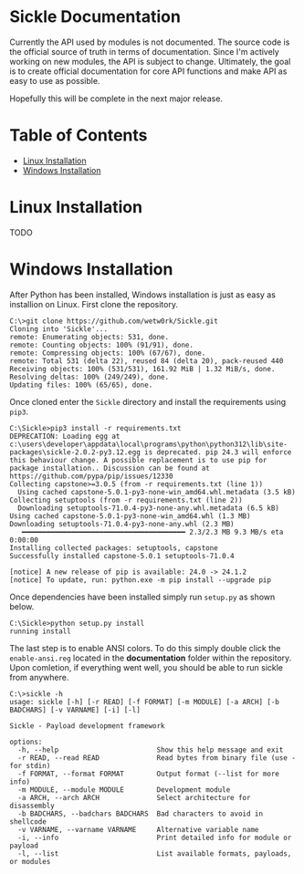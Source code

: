 # Sickle Documentation

Currently the API used by modules is not documented. The source code is the official source of truth in terms of documentation. Since I'm actively working on new modules, the API is subject to change. Ultimately, the goal is to create official documentation for core API functions and make API as easy to use as possible.

Hopefully this will be complete in the next major release.

# Table of Contents

- [Linux Installation](#linux-installation)
- [Windows Installation](#windows-installation)

# Linux Installation

TODO

# Windows Installation

After Python has been installed, Windows installation is just as easy as installion on Linux. First clone the repository.

```
C:\>git clone https://github.com/wetw0rk/Sickle.git
Cloning into 'Sickle'...
remote: Enumerating objects: 531, done.
remote: Counting objects: 100% (91/91), done.
remote: Compressing objects: 100% (67/67), done.
remote: Total 531 (delta 22), reused 84 (delta 20), pack-reused 440
Receiving objects: 100% (531/531), 161.92 MiB | 1.32 MiB/s, done.
Resolving deltas: 100% (249/249), done.
Updating files: 100% (65/65), done.
```

Once cloned enter the `Sickle` directory and install the requirements using `pip3`.

```
C:\Sickle>pip3 install -r requirements.txt
DEPRECATION: Loading egg at c:\users\developer\appdata\local\programs\python\python312\lib\site-packages\sickle-2.0.2-py3.12.egg is deprecated. pip 24.3 will enforce this behaviour change. A possible replacement is to use pip for package installation.. Discussion can be found at https://github.com/pypa/pip/issues/12330
Collecting capstone>=3.0.5 (from -r requirements.txt (line 1))
  Using cached capstone-5.0.1-py3-none-win_amd64.whl.metadata (3.5 kB)
Collecting setuptools (from -r requirements.txt (line 2))
  Downloading setuptools-71.0.4-py3-none-any.whl.metadata (6.5 kB)
Using cached capstone-5.0.1-py3-none-win_amd64.whl (1.3 MB)
Downloading setuptools-71.0.4-py3-none-any.whl (2.3 MB)
   ━━━━━━━━━━━━━━━━━━━━━━━━━━━━━━━━━━━━━━━━ 2.3/2.3 MB 9.3 MB/s eta 0:00:00
Installing collected packages: setuptools, capstone
Successfully installed capstone-5.0.1 setuptools-71.0.4

[notice] A new release of pip is available: 24.0 -> 24.1.2
[notice] To update, run: python.exe -m pip install --upgrade pip
```

Once dependencies have been installed simply run `setup.py` as shown below.

```
C:\Sickle>python setup.py install
running install
```

The last step is to enable ANSI colors. To do this simply double click the `enable-ansi.reg` located in the **documentation** folder within the repository. Upon comletion, if everything went well, you should be able to run sickle from anywhere.

```
C:\>sickle -h
usage: sickle [-h] [-r READ] [-f FORMAT] [-m MODULE] [-a ARCH] [-b BADCHARS] [-v VARNAME] [-i] [-l]

Sickle - Payload development framework

options:
  -h, --help                        Show this help message and exit
  -r READ, --read READ              Read bytes from binary file (use - for stdin)
  -f FORMAT, --format FORMAT        Output format (--list for more info)
  -m MODULE, --module MODULE        Development module
  -a ARCH, --arch ARCH              Select architecture for disassembly
  -b BADCHARS, --badchars BADCHARS  Bad characters to avoid in shellcode
  -v VARNAME, --varname VARNAME     Alternative variable name
  -i, --info                        Print detailed info for module or payload
  -l, --list                        List available formats, payloads, or modules
```